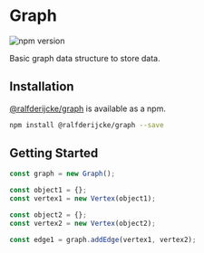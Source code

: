 # Graph

![npm version](https://img.shields.io/npm/v/@ralfderijcke/graph)

Basic graph data structure to store data.

## Installation

[@ralfderijcke/graph](https://www.npmjs.com/package/@ralfderijcke/graph) is available as a npm.

```sh
npm install @ralfderijcke/graph --save
```

## Getting Started

```typescript
const graph = new Graph();

const object1 = {};
const vertex1 = new Vertex(object1);

const object2 = {};
const vertex2 = new Vertex(object2);

const edge1 = graph.addEdge(vertex1, vertex2);
```

